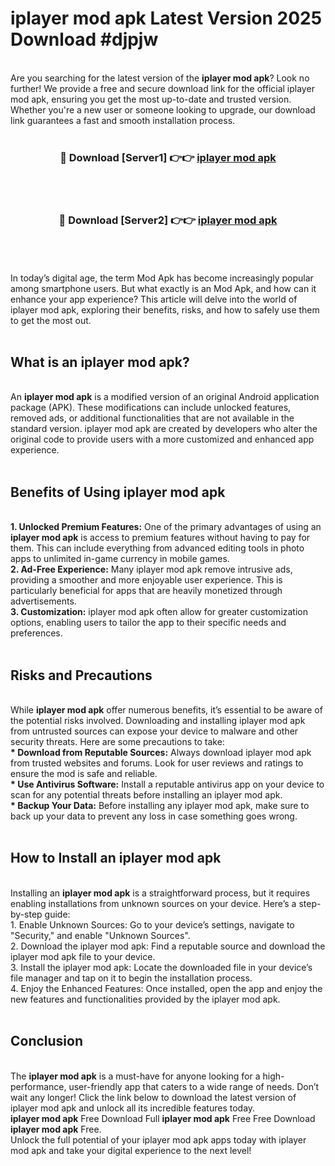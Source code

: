 # iplayer mod apk Latest Version 2025 Download #djpjw<br>
<br>
Are you searching for the latest version of the <strong>iplayer mod apk</strong>? Look no further! We provide a free and secure download link for the official iplayer mod apk, ensuring you get the most up-to-date and trusted version. Whether you're a new user or someone looking to upgrade, our download link guarantees a fast and smooth installation process.
<br>
<br>
<div align="center">
<h3>🔴 Download [Server1] 👉👉 <a href="https://modyolo.store/iplayer_mod_apk">iplayer mod apk</a></h3><br>
<br>
<h3>🔴 Download [Server2] 👉👉 <a href="https://modyolo.store/=iplayer_mod_apk">iplayer mod apk</a></h3><br>
</div>
<br>
<br>
In today’s digital age, the term Mod Apk has become increasingly popular among smartphone users. But what exactly is an Mod Apk, and how can it enhance your app experience? This article will delve into the world of iplayer mod apk, exploring their benefits, risks, and how to safely use them to get the most out.
<br>
<br>
<h2>What is an iplayer mod apk?</h2>
<br>
An <strong>iplayer mod apk</strong> is a modified version of an original Android application package (APK). These modifications can include unlocked features, removed ads, or additional functionalities that are not available in the standard version. iplayer mod apk are created by developers who alter the original code to provide users with a more customized and enhanced app experience.
<br>
<br>
<h2>Benefits of Using iplayer mod apk</h2>
<br>
<strong> 1. Unlocked Premium Features:</strong> One of the primary advantages of using an <strong>iplayer mod apk</strong> is access to premium features without having to pay for them. This can include everything from advanced editing tools in photo apps to unlimited in-game currency in mobile games.
<br>
<strong> 2. Ad-Free Experience:</strong> Many iplayer mod apk remove intrusive ads, providing a smoother and more enjoyable user experience. This is particularly beneficial for apps that are heavily monetized through advertisements.
<br>
<strong> 3. Customization:</strong> iplayer mod apk often allow for greater customization options, enabling users to tailor the app to their specific needs and preferences.
<br>
<br>
<h2>Risks and Precautions</h2>
<br>
While <strong>iplayer mod apk</strong> offer numerous benefits, it’s essential to be aware of the potential risks involved. Downloading and installing iplayer mod apk from untrusted sources can expose your device to malware and other security threats. Here are some precautions to take:
<br>
<strong> * Download from Reputable Sources:</strong> Always download iplayer mod apk from trusted websites and forums. Look for user reviews and ratings to ensure the mod is safe and reliable.
<br>
<strong> * Use Antivirus Software:</strong> Install a reputable antivirus app on your device to scan for any potential threats before installing an iplayer mod apk.
<br>
<strong> * Backup Your Data:</strong> Before installing any iplayer mod apk, make sure to back up your data to prevent any loss in case something goes wrong.
<br>
<br>
<h2>How to Install an iplayer mod apk</h2>
<br>
Installing an <strong>iplayer mod apk</strong> is a straightforward process, but it requires enabling installations from unknown sources on your device. Here’s a step-by-step guide:
<br>
 1. Enable Unknown Sources: Go to your device’s settings, navigate to "Security," and enable "Unknown Sources".
<br>
 2. Download the iplayer mod apk: Find a reputable source and download the iplayer mod apk file to your device.
<br>
 3. Install the iplayer mod apk: Locate the downloaded file in your device’s file manager and tap on it to begin the installation process.
<br>
 4. Enjoy the Enhanced Features: Once installed, open the app and enjoy the new features and functionalities provided by the iplayer mod apk.
<br>
<br>
<h2><strong>Conclusion</strong></h2>
<br>
The <strong>iplayer mod apk</strong> is a must-have for anyone looking for a high-performance, user-friendly app that caters to a wide range of needs. Don’t wait any longer! Click the link below to download the latest version of iplayer mod apk and unlock all its incredible features today.
<br>
<strong>iplayer mod apk</strong> Free Download Full <strong>iplayer mod apk</strong> Free Free Download <strong>iplayer mod apk</strong> Free.
<br>
Unlock the full potential of your iplayer mod apk apps today with iplayer mod apk and take your digital experience to the next level!

